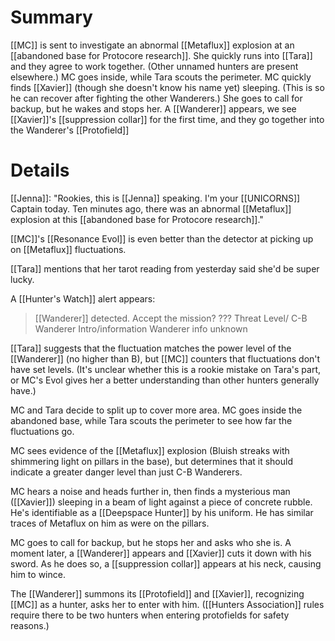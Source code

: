 # Summary
[[MC]] is sent to investigate an abnormal [[Metaflux]] explosion at an [[abandoned base for Protocore research]]. She quickly runs into [[Tara]] and they agree to work together. (Other unnamed hunters are present elsewhere.) MC goes inside, while Tara scouts the perimeter. MC quickly finds [[Xavier]] (though she doesn't know his name yet) sleeping. (This is so he can recover after fighting the other Wanderers.) She goes to call for backup, but he wakes and stops her. A [[Wanderer]] appears, we see [[Xavier]]'s [[suppression collar]] for the first time, and they go together into the Wanderer's [[Protofield]]

# Details

[[Jenna]]: "Rookies, this is [[Jenna]] speaking. I'm your [[UNICORNS]] Captain today. Ten minutes ago, there was an abnormal [[Metaflux]] explosion at this [[abandoned base for Protocore research]]."

[[MC]]'s [[Resonance Evol]] is even better than the detector at picking up on [[Metaflux]] fluctuations.

[[Tara]] mentions that her tarot reading from yesterday said she'd be super lucky.

A [[Hunter's Watch]] alert appears:
> [[Wanderer]] detected. Accept the mission?
> ??? Threat Level/ C-B
> Wanderer Intro/information
	 Wanderer info unknown

[[Tara]] suggests that the fluctuation matches the power level of the [[Wanderer]] (no higher than B), but [[MC]] counters that fluctuations don't have set levels. (It's unclear whether this is a rookie mistake on Tara's part, or MC's Evol gives her a better understanding than other hunters generally have.)

MC and Tara decide to split up to cover more area. MC goes inside the abandoned base, while Tara scouts the perimeter to see how far the fluctuations go.

MC sees evidence of the [[Metaflux]] explosion (Bluish streaks with shimmering light on pillars in the base), but determines that it should indicate a greater danger level than just C-B Wanderers.

MC hears a noise and heads further in, then finds a mysterious man ([[Xavier]]) sleeping in a beam of light against a piece of concrete rubble. He's identifiable as a [[Deepspace Hunter]] by his uniform. He has similar traces of Metaflux on him as were on the pillars.

MC goes to call for backup, but he stops her and asks who she is. A moment later, a [[Wanderer]] appears and [[Xavier]] cuts it down with his sword. As he does so, a [[suppression collar]] appears at his neck, causing him to wince.

The [[Wanderer]] summons its [[Protofield]] and [[Xavier]], recognizing [[MC]] as a hunter, asks her to enter with him. ([[Hunters Association]] rules require there to be two hunters when entering protofields for safety reasons.)